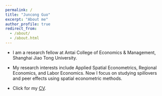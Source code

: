 ```yaml
---
permalink: /
title: "Juncong Guo"
excerpt: "About me"
author_profile: true
redirect_from: 
  - /about/
  - /about.html
---
```



- I am a research fellow at Antai College of Economics & Management, Shanghai Jiao Tong University.

- My research interests include Applied Spatial Econometrics, Regional Economics, and Labor Economics. Now I focus on studying spillovers and peer effects using spatial econometric methods.

- Click for my [CV](https://juncongguo.github.io/files/230706CV_JuncongGuo.pdf).
